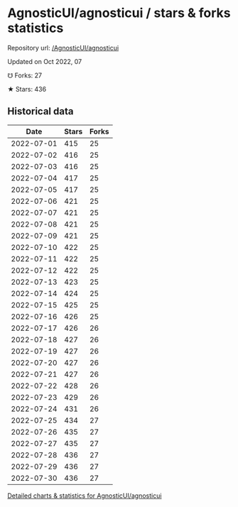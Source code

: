 # AgnosticUI/agnosticui / stars & forks statistics

Repository url: [/AgnosticUI/agnosticui](https://github.com/AgnosticUI/agnosticui)

Updated on Oct 2022, 07

☋ Forks: 27

★ Stars: 436

## Historical data
| Date | Stars | Forks |
|------|-------|-------|
| 2022-07-01 | 415 | 25 | 
| 2022-07-02 | 416 | 25 | 
| 2022-07-03 | 416 | 25 | 
| 2022-07-04 | 417 | 25 | 
| 2022-07-05 | 417 | 25 | 
| 2022-07-06 | 421 | 25 | 
| 2022-07-07 | 421 | 25 | 
| 2022-07-08 | 421 | 25 | 
| 2022-07-09 | 421 | 25 | 
| 2022-07-10 | 422 | 25 | 
| 2022-07-11 | 422 | 25 | 
| 2022-07-12 | 422 | 25 | 
| 2022-07-13 | 423 | 25 | 
| 2022-07-14 | 424 | 25 | 
| 2022-07-15 | 425 | 25 | 
| 2022-07-16 | 426 | 25 | 
| 2022-07-17 | 426 | 26 | 
| 2022-07-18 | 427 | 26 | 
| 2022-07-19 | 427 | 26 | 
| 2022-07-20 | 427 | 26 | 
| 2022-07-21 | 427 | 26 | 
| 2022-07-22 | 428 | 26 | 
| 2022-07-23 | 429 | 26 | 
| 2022-07-24 | 431 | 26 | 
| 2022-07-25 | 434 | 27 | 
| 2022-07-26 | 435 | 27 | 
| 2022-07-27 | 435 | 27 | 
| 2022-07-28 | 436 | 27 | 
| 2022-07-29 | 436 | 27 | 
| 2022-07-30 | 436 | 27 | 


[Detailed charts & statistics for AgnosticUI/agnosticui](https://reviewgithub.com/rep/AgnosticUI/agnosticui)
